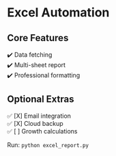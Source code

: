  # Excel Automation
## Core Features
✔️ Data fetching  
✔️ Multi-sheet report  
✔️ Professional formatting  

## Optional Extras
✅ [X] Email integration  
✅ [X] Cloud backup  
✅ [ ] Growth calculations  

Run: `python excel_report.py`
